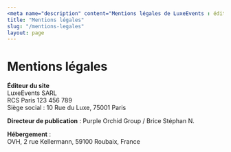 ```yaml
---
<meta name="description" content="Mentions légales de LuxeEvents : éditeur, hébergeur et directeur de publication.">
title: "Mentions légales"
slug: "/mentions-legales"
layout: page
---
```


# Mentions légales

**Éditeur du site**  
LuxeEvents SARL  
RCS Paris 123 456 789  
Siège social : 10 Rue du Luxe, 75001 Paris

**Directeur de publication** : Purple Orchid Group / Brice Stéphan N.

**Hébergement** :  
OVH, 2 rue Kellermann, 59100 Roubaix, France  
